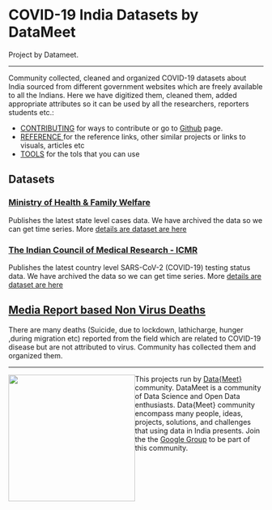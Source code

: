 # COVID-19 India Datasets by DataMeet

Project by Datameet.

---

Community collected, cleaned and organized COVID-19 datasets about India sourced from different government websites which are freely available to all the Indians. Here we have digitized them, cleaned them, added appropriate attributes so it can be used by all the researchers, reporters students etc.:

-  [CONTRIBUTING](./contributing) for ways to contribute or go to [Github](http://github.com/datameet/covid19) page.
-  [REFERENCE ](./reference) for the reference links, other similar projects or links to visuals, articles etc
-  [TOOLS](./tools) for the tols that you can use


## Datasets

### [Ministry of Health & Family Welfare](./mohfw/index.md)

Publishes the latest state level cases data. We have archived the data so we can get time series. More [details are dataset are here](./mohfw/index.md)

### [The Indian Council of Medical Research - ICMR](./icmr/index.md)

Publishes the latest country level SARS-CoV-2 (COVID-19) testing status data. We have archived the data so we can get time series. More [details are dataset are here](./icmr/index.md)

## [Media Report based Non Virus Deaths](./non-virus-deaths/index.md)

There are many deaths (Suicide, due to lockdown, lathicharge, hunger ,during migration etc) reported from the field which are related to COVID-19 disease but are not attributed to virus. Community has collected them and organized them. 



<hr>

<img width="250px" style="float:left" src="http://projects.datameet.org/logo/datameet_logo_v.1.2.png" > This 
projects run by [Data{Meet}](http://datameet.org) community. DataMeet is a community of Data Science and Open 
Data enthusiasts. Data{Meet} community encompass many people, ideas, projects, solutions, and challenges that 
using data in India presents. Join the the [Google Group](https://groups.google.com/group/datameet) to be part of 
this community.

